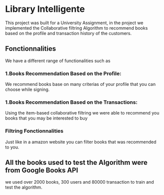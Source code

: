 <h1>Library Intelligente</h1>
This project was built for a University Assignment, in the project we implemented the Collaborative filtring Algorithm to recommend books based on the profile and transaction
history of the customers.
<h2>Fonctionnalities</h2>
   We have a different range of functionalities such as 
    <h3>1.Books Recommendation Based on the Profile:</h3>   
      We recommend books base on many criterias of your profile that you can choose while signing.
   <h3>1.Books Recommendation Based on the Transactions:</h3>   
     Using the item-based collaborative filtring we were able to recommend you books that you may be interested to buy
    <h3>Filtring Fonctionnalities</h3>  
       Just like in a amazon website you can filter books that was recommended to you.
    <h2>All the books used to test the Algorithm were from Google Books API</h2>  
       we used over 2000 books, 300 users and 80000 transaction to train and test the algorithm.
